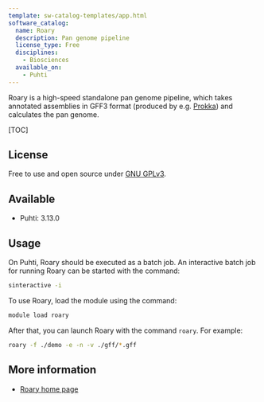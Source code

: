 ```yaml
---
template: sw-catalog-templates/app.html
software_catalog:
  name: Roary
  description: Pan genome pipeline
  license_type: Free
  disciplines:
    - Biosciences
  available_on:
    - Puhti
---
```


Roary is a high-speed standalone pan genome pipeline, which takes annotated assemblies in 
GFF3 format (produced by e.g. [Prokka](./prokka.md)) and calculates the pan genome.

[TOC]

## License

Free to use and open source under [GNU GPLv3](https://www.gnu.org/licenses/gpl-3.0.html).

## Available

* Puhti: 3.13.0 

## Usage

On Puhti, Roary should be executed as a batch job. An interactive batch job for running Roary can be started with the command:

```bash
sinteractive -i 
```
 
To use Roary, load the module using the command:

```bash
module load roary
```

After that, you can launch Roary with the command `roary`. For example:

```bash
roary -f ./demo -e -n -v ./gff/*.gff
```

## More information

* [Roary home page](https://sanger-pathogens.github.io/Roary/)
